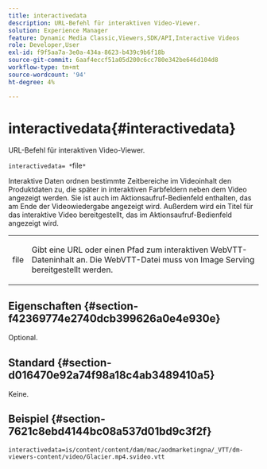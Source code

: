 ```yaml
---
title: interactivedata
description: URL-Befehl für interaktiven Video-Viewer.
solution: Experience Manager
feature: Dynamic Media Classic,Viewers,SDK/API,Interactive Videos
role: Developer,User
exl-id: f9f5aa7a-3e0a-434a-8623-b439c9b6f18b
source-git-commit: 6aaf4eccf51a05d200c6cc780e342be646d104d8
workflow-type: tm+mt
source-wordcount: '94'
ht-degree: 4%

---
```


# interactivedata{#interactivedata}

URL-Befehl für interaktiven Video-Viewer.

`interactivedata= *`file`*`

Interaktive Daten ordnen bestimmte Zeitbereiche im Videoinhalt den Produktdaten zu, die später in interaktiven Farbfeldern neben dem Video angezeigt werden. Sie ist auch im Aktionsaufruf-Bedienfeld enthalten, das am Ende der Videowiedergabe angezeigt wird. Außerdem wird ein Titel für das interaktive Video bereitgestellt, das im Aktionsaufruf-Bedienfeld angezeigt wird.

<table id="table_C616483932C2482CA9794DDD7313FD7C"> 
 <tbody> 
  <tr> 
   <td colname="col1"> <p> <span class="codeph"> <span class="varname"> file</span> </span> </p> </td> 
   <td colname="col2"> <p> Gibt eine URL oder einen Pfad zum interaktiven WebVTT-Dateninhalt an. Die WebVTT-Datei muss von Image Serving bereitgestellt werden. </p> </td> 
  </tr> 
 </tbody> 
</table>

## Eigenschaften {#section-f42369774e2740dcb399626a0e4e930e}

Optional.

## Standard {#section-d016470e92a74f98a18c4ab3489410a5}

Keine.

## Beispiel {#section-7621c8ebd4144bc08a537d01bd9c3f2f}

```
interactivedata=is/content/content/dam/mac/aodmarketingna/_VTT/dm-viewers-content/video/Glacier.mp4.svideo.vtt
```
